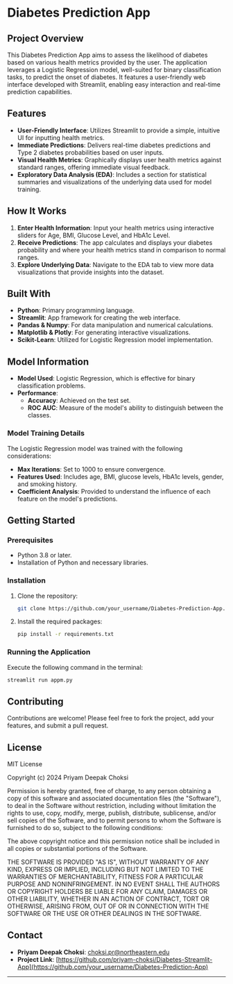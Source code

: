# Diabetes Prediction App

## Project Overview

This Diabetes Prediction App aims to assess the likelihood of diabetes based on various health metrics provided by the user. The application leverages a Logistic Regression model, well-suited for binary classification tasks, to predict the onset of diabetes. It features a user-friendly web interface developed with Streamlit, enabling easy interaction and real-time prediction capabilities.

## Features

- **User-Friendly Interface**: Utilizes Streamlit to provide a simple, intuitive UI for inputting health metrics.
- **Immediate Predictions**: Delivers real-time diabetes predictions and Type 2 diabetes probabilities based on user inputs.
- **Visual Health Metrics**: Graphically displays user health metrics against standard ranges, offering immediate visual feedback.
- **Exploratory Data Analysis (EDA)**: Includes a section for statistical summaries and visualizations of the underlying data used for model training.

## How It Works

1. **Enter Health Information**: Input your health metrics using interactive sliders for Age, BMI, Glucose Level, and HbA1c Level.
2. **Receive Predictions**: The app calculates and displays your diabetes probability and where your health metrics stand in comparison to normal ranges.
3. **Explore Underlying Data**: Navigate to the EDA tab to view more data visualizations that provide insights into the dataset.

## Built With

- **Python**: Primary programming language.
- **Streamlit**: App framework for creating the web interface.
- **Pandas & Numpy**: For data manipulation and numerical calculations.
- **Matplotlib & Plotly**: For generating interactive visualizations.
- **Scikit-Learn**: Utilized for Logistic Regression model implementation.

## Model Information

- **Model Used**: Logistic Regression, which is effective for binary classification problems.
- **Performance**:
  - **Accuracy**: Achieved on the test set.
  - **ROC AUC**: Measure of the model's ability to distinguish between the classes.

### Model Training Details

The Logistic Regression model was trained with the following considerations:
- **Max Iterations**: Set to 1000 to ensure convergence.
- **Features Used**: Includes age, BMI, glucose levels, HbA1c levels, gender, and smoking history.
- **Coefficient Analysis**: Provided to understand the influence of each feature on the model's predictions.

## Getting Started

### Prerequisites

- Python 3.8 or later.
- Installation of Python and necessary libraries.

### Installation

1. Clone the repository:
   ```bash
   git clone https://github.com/your_username/Diabetes-Prediction-App.git
   ```
2. Install the required packages:
   ```bash
   pip install -r requirements.txt
   ```

### Running the Application

Execute the following command in the terminal:
```bash
streamlit run appm.py
```

## Contributing

Contributions are welcome! Please feel free to fork the project, add your features, and submit a pull request.

## License
MIT License

Copyright (c) 2024 Priyam Deepak Choksi

Permission is hereby granted, free of charge, to any person obtaining a copy
of this software and associated documentation files (the "Software"), to deal
in the Software without restriction, including without limitation the rights
to use, copy, modify, merge, publish, distribute, sublicense, and/or sell
copies of the Software, and to permit persons to whom the Software is
furnished to do so, subject to the following conditions:

The above copyright notice and this permission notice shall be included in all
copies or substantial portions of the Software.

THE SOFTWARE IS PROVIDED "AS IS", WITHOUT WARRANTY OF ANY KIND, EXPRESS OR
IMPLIED, INCLUDING BUT NOT LIMITED TO THE WARRANTIES OF MERCHANTABILITY,
FITNESS FOR A PARTICULAR PURPOSE AND NONINFRINGEMENT. IN NO EVENT SHALL THE
AUTHORS OR COPYRIGHT HOLDERS BE LIABLE FOR ANY CLAIM, DAMAGES OR OTHER
LIABILITY, WHETHER IN AN ACTION OF CONTRACT, TORT OR OTHERWISE, ARISING FROM,
OUT OF OR IN CONNECTION WITH THE SOFTWARE OR THE USE OR OTHER DEALINGS IN THE
SOFTWARE.

## Contact

- **Priyam Deepak Choksi**: [choksi.pr@northeastern.edu](mailto:choksi.pr@northeastern.edu)
- **Project Link**: [https://github.com/priyam-choksi/Diabetes-Streamlit-App](https://github.com/your_username/Diabetes-Prediction-App)

---
